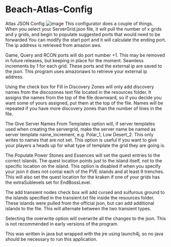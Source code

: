 # Beach-Atlas-Config
 Atlas JSON Config
![image](https://user-images.githubusercontent.com/24537644/164844940-bc0981a5-82e7-4560-9a96-544b999a4412.png)
This configurator does a couple of things.  When you select your ServerGrid.json file, it will pull the number of x grids and y grids, and begin to populate suggested ports that would need to be forwarded  You can modify the start port and it will calculate the ending port.  The ip address is retrieved from amazon aws.

Game, Query and RCON ports will do port number +1.  This may be removed in future releases, but keeping in place for the moment.  Seamless increments by 1 for each grid.  These ports and the external ip are saved to the json.  This program uses amazonaws to retrieve your external ip address.  

Using the check box for Fill in Discovery Zones will only add discovery names from the discozones text file located in the resources folder.  It assigns the names from the top of the file downward, so if you decide you want some of yours assigned, put them at the top of the file.  Names will be repeated if you have more discovery zones than the number of lines in the file.

The Give Server Names From Templates option will, if server templates used when creating the servergrid, make the server name be named as server template name_increment, e.g. Polar_1, Low Desert_2.  This only writes to names that are not set.  This option is useful if you want to give your players a heads up for what type of template the grid they are going is.

The Populate Power Stones and Essences will set the quest entries to the correct islands.  The quest location points just to the island itself, not to the specific location on the island.  This option is disabled if when you specify your json it does not contai each of the PVE islands and at least 9 trenches.  This will also set the quest location for the kraken if one of your grids has the extraSublevels set for EndBossLevel.

The add transient nodes check box will add cursed and sulfurous ground to the islands specified in the transient.txt file inside the resources folder.  These islands were pulled from the official json, but can add additional islands to the file.  This will alternate between the two transient types.

Selecting the overwrite option will overwrite all the changes to the json.  This is not recommended in early versions of the program.

This was written in java but wrapped with the jre using launch4j, so no java should be necessary to run this application.
